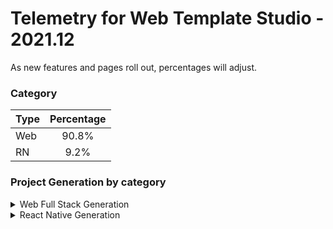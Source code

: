 # Telemetry for Web Template Studio - 2021.12

As new features and pages roll out, percentages  will adjust.

### Category

|Type|Percentage|
|:---|:---:|
|Web|90.8%|
|RN|9.2%|

### Project Generation by category

<details>
<summary>Web Full Stack Generation</summary>

### Frontend Frameworks

|Framework Type|Percentage|
|:---|:---:|
|React|63.5%|
|Vue|25.7%|
|Angular|10.8%|

### Backend Frameworks

|Framework Type|Percentage|
|:---|:---:|
|Node|70.3%|
|AspNet|14.2%|
|Flask|12.8%|
|Moleculer|2.7%|

### Pages

|Pages|Percentage|
|:---|:---:|
|Blank|45.4%|
|Grid|19.9%|
|Master Detail|18.7%|
|List|16%|


</details>

<details>
<summary>React Native Generation</summary>

### Project Types

|Framework Type|Percentage|
|:---|:---:|
|Tabbed|100%|

### Pages

|Pages|Percentage|
|:---|:---:|
|Blank|61.1%|
|MasterDetail|25%|
|Settings|13.9%|


</details>

